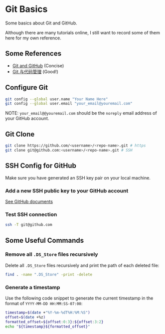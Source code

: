 # Git Basics


Some basics about Git and GitHub.

Although there are many tutorials online, I still want to record some of them here for my own reference.

<!--more-->

## Some References

- [Git and GitHub](https://sourabhbajaj.com/mac-setup/Git/) (Concise)
- [Git 与代码管理](https://seismo-learn.org/seismology101/programming/git/) (Good!)

## Configure Git

```bash
git config --global user.name "Your Name Here"
git config --global user.email "your_email@youremail.com"
```

NOTE: `your_email@@youremail.com` should be the `noreply` email address of your GitHub account.

## Git Clone

```bash
git clone https://github.com/<username>/<repo-name>.git # https
git clone git@github.com:<username>/<repo-name>.git # SSH
```

## SSH Config for GitHub

Make sure you have generated an SSH key pair on your local machine.

### Add a new SSH public key to your GitHub account

[See GitHub documents](https://docs.github.com/en/authentication/connecting-to-github-with-ssh/adding-a-new-ssh-key-to-your-github-account)

### Test SSH connection

```bash
ssh -T git@github.com
```

## Some Useful Commands

### Remove all `.DS_Store` files recursively

Delete all `.DS_Store` files recursively and print the path of each deleted file:

```bash
find . -name ".DS_Store" -print -delete
```

### Generate a timestamp

Use the following code snippet to generate the current timestamp in the format of `YYYY-MM-DD HH:MM:SS-07:00`:

```bash
timestamp=$(date +"%Y-%m-%dT%H:%M:%S")
offset=$(date +%z)
formatted_offset=${offset:0:3}:${offset:3:2}
echo "${timestamp}${formatted_offset}"
```

